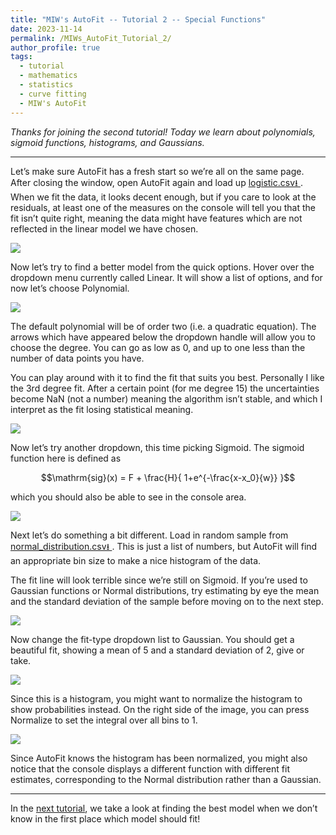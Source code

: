 ```yaml
---
title: "MIW's AutoFit -- Tutorial 2 -- Special Functions"
date: 2023-11-14
permalink: /MIWs_AutoFit_Tutorial_2/
author_profile: true
tags:
  - tutorial
  - mathematics
  - statistics
  - curve fitting
  - MIW's AutoFit
---
```


_Thanks for joining the second tutorial! Today we learn about polynomials,
sigmoid functions, histograms, and Gaussians._

---

Let’s make sure AutoFit has a fresh start so we’re all on the same page. After closing the window, open AutoFit again 
and load up 
<a href="http://mattingliswhalen.github.io/data/MIWsAutoFitTutorial/logistic.csv">
logistic.csv⭳
</a>. When we fit the data, it looks decent enough, but if you care to look at the residuals, 
at least one of the measures on the console will tell you that the fit isn’t quite right, meaning the data might 
have features which are not reflected in the linear model we have chosen.

<img src="https://mattingliswhalen.github.io/images/MIWsAutoFitTutorial/logistic_linear.jpg">

Now let’s try to find a better model from the quick options. Hover over the dropdown menu currently called Linear. 
It will show a list of options, and for now let’s choose Polynomial.

<img src="https://mattingliswhalen.github.io/images/MIWsAutoFitTutorial/logistic_poly.jpg">

The default polynomial will be of order two (i.e. a quadratic equation). The arrows which have appeared below the 
dropdown handle will allow you to choose the degree. You can go as low as 0, and up to one less than the number 
of data points you have.

You can play around with it to find the fit that suits you best. Personally I like the 3rd degree fit. After a 
certain point (for me degree 15) the uncertainties become NaN (not a number) meaning the algorithm isn’t stable, 
and which I interpret as the fit losing statistical meaning.

<img src="https://mattingliswhalen.github.io/images/MIWsAutoFitTutorial/logistic_3rd.png">

Now let’s try another dropdown, this time picking Sigmoid. The sigmoid function here is defined as

$$\mathrm{sig}(x) = F + \frac{H}{ 1+e^{-\frac{x-x_0}{w}} }$$

which you should also be able to see in the console area.

<img src="https://mattingliswhalen.github.io/images/MIWsAutoFitTutorial/logistic_sigmoid.jpg">

Next let’s do something a bit different. Load in random sample from 
<a href="http://mattingliswhalen.github.io/data/MIWsAutoFitTutorial/normal_distribution.csv">
normal_distribution.csv⭳
</a>. This is just a list of numbers, but AutoFit will find an appropriate bin size 
to make a nice histogram of the data.

The fit line will look terrible since we’re still on Sigmoid. If you’re used to Gaussian functions or 
Normal distributions, try estimating by eye the mean and the standard deviation of the sample 
before moving on to the next step.

<img src="https://mattingliswhalen.github.io/images/MIWsAutoFitTutorial/normal_sigmoid.jpg">

Now change the fit-type dropdown list to Gaussian. You should get a beautiful fit, showing a mean 
of 5 and a standard deviation of 2, give or take.

<img src="https://mattingliswhalen.github.io/images/MIWsAutoFitTutorial/normal_gaussian.jpg">

Since this is a histogram, you might want to normalize the histogram to show 
probabilities instead. On the right side of the image, you can press Normalize to set the integral over all bins to 1.

<img src="https://mattingliswhalen.github.io/images/MIWsAutoFitTutorial/normal_normal.jpg">

Since AutoFit knows the histogram has been normalized, you might also notice that the console displays 
a different function with different fit estimates, corresponding to the Normal distribution rather than a Gaussian.

---

In the [next tutorial](https://mattingliswhalen.github.io/MIWs_AutoFit_Tutorial_3/), we take a look at finding the best model
when we don’t know in the first place which model should fit!
